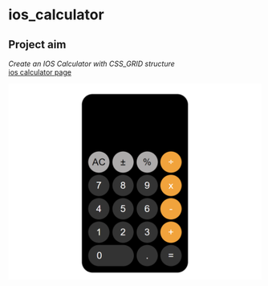 # ios_calculator
## Project aim 
*Create an IOS Calculator with CSS_GRID structure*  
[ios calculator page](https://zlhshn.github.io/ios_calculator/)<br>

![Ios-calculator page](./img/ios-calculator.png)
